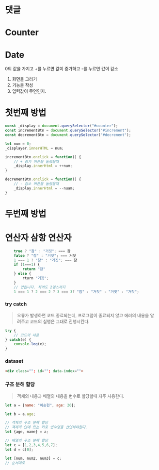 # 댓글
# Counter
# Date

0의 값을 가지고 +를 누르면 값이 증가하고 -를 누르면 값이 감소

1. 화면을 그리기
2. 기능을 작성
3. 입력값이 무언인지.

# 첫번째 방법
```js
const _display = document.querySelector("#counter");
const incrementBtn = document.querySelector("#increment");
const decrementBtn = document.querySelector("#decrement");

let num = 0;
_displayer.innerHTML = num;

incrementBtn.onclick = function() {
    // + 증가 버튼을 눌렸을때
    _display.innerHtml = ++num;
}

decrementBtn.onclick = function() {
    // - 감소 버튼을 눌렸을때
    _display.innerHtml = --nuam;
}
```

# 두번째 방법
# 연산자 삼항  연산자
```js
    true ? "참" : "거짓"; === 참 
    false ? "참" : "거짓"; === 거짓
    1 === 1 ? "참" : "거짓"; === 참
    if (1===1) {
        return "참"
    } else {
        rturn "거짓";
    }
    // 안됩니다. 적어도 2뎀스까지
    1 === 1 ? 2 === 2 ? 3 === 3? "참" : "거짓" : "거짓" : "거짓";


```

### try catch

> 오류가 발생하면 코드 종료되는데,
> 프로그램이 종료되지 않고 에러의 내용을 알려주고
> 코드의 실행은 그대로 진행시킨다.

```js
try {
    // 코드의 내용
} catch(e) {
    console.log(e);
}
```

### dataset
```html
<div class=""; id=""; data-index="">
```

### 구조 분해 할당
> 객체의 내용과 배열의 내용을 변수로 할당할때 자주 사용한다.
```js
let a = {name: "이순현", age: 20};

let b = a.age;

// 객체의 구조 분해 할당
// 객체의 안에 있는 키로 변수명을 선언해야한다.
let {age, name} = a;

// 배열의 구조 분해 할당
let c = [1,2,3,4,5,6,7];
let d = c[0];

let [num, num2, num3] = c;
// 순서대로
```